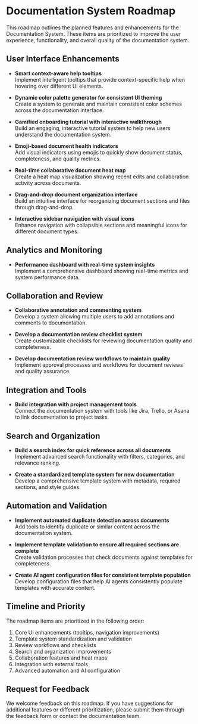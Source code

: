 # Documentation System Roadmap

This roadmap outlines the planned features and enhancements for the Documentation System. These items are prioritized to improve the user experience, functionality, and overall quality of the documentation system.

## User Interface Enhancements

- **Smart context-aware help tooltips**  
  Implement intelligent tooltips that provide context-specific help when hovering over different UI elements.

- **Dynamic color palette generator for consistent UI theming**  
  Create a system to generate and maintain consistent color schemes across the documentation interface.

- **Gamified onboarding tutorial with interactive walkthrough**  
  Build an engaging, interactive tutorial system to help new users understand the documentation system.

- **Emoji-based document health indicators**  
  Add visual indicators using emojis to quickly show document status, completeness, and quality metrics.

- **Real-time collaborative document heat map**  
  Create a heat map visualization showing recent edits and collaboration activity across documents.

- **Drag-and-drop document organization interface**  
  Build an intuitive interface for reorganizing document sections and files through drag-and-drop.

- **Interactive sidebar navigation with visual icons**  
  Enhance navigation with collapsible sections and meaningful icons for different document types.

## Analytics and Monitoring

- **Performance dashboard with real-time system insights**  
  Implement a comprehensive dashboard showing real-time metrics and system performance data.

## Collaboration and Review

- **Collaborative annotation and commenting system**  
  Develop a system allowing multiple users to add annotations and comments to documentation.

- **Develop a documentation review checklist system**  
  Create customizable checklists for reviewing documentation quality and completeness.

- **Develop documentation review workflows to maintain quality**  
  Implement approval processes and workflows for document reviews and quality assurance.

## Integration and Tools

- **Build integration with project management tools**  
  Connect the documentation system with tools like Jira, Trello, or Asana to link documentation to project tasks.

## Search and Organization

- **Build a search index for quick reference across all documents**  
  Implement advanced search functionality with filters, categories, and relevance ranking.

- **Create a standardized template system for new documentation**  
  Develop a comprehensive template system with metadata, required sections, and style guides.

## Automation and Validation

- **Implement automated duplicate detection across documents**  
  Add tools to identify duplicate or similar content across the documentation system.

- **Implement template validation to ensure all required sections are complete**  
  Create validation processes that check documents against templates for completeness.

- **Create AI agent configuration files for consistent template population**  
  Develop configuration files that help AI agents consistently populate templates with accurate content.

## Timeline and Priority

The roadmap items are prioritized in the following order:

1. Core UI enhancements (tooltips, navigation improvements)
2. Template system standardization and validation
3. Review workflows and checklists
4. Search and organization improvements
5. Collaboration features and heat maps
6. Integration with external tools
7. Advanced automation and AI configuration

## Request for Feedback

We welcome feedback on this roadmap. If you have suggestions for additional features or different prioritization, please submit them through the feedback form or contact the documentation team.